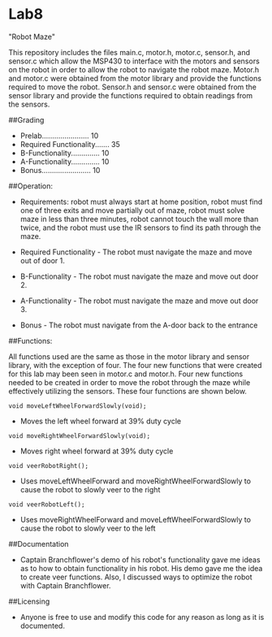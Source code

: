 Lab8
====

"Robot Maze"

This repository includes the files main.c, motor.h, motor.c, sensor.h, and sensor.c which allow the MSP430 to interface with the motors and sensors on the robot in order to allow the robot to navigate the robot maze. Motor.h and motor.c were obtained from the motor library and provide the functions required to move the robot. Sensor.h and sensor.c were obtained from the sensor library and provide the functions required to obtain readings from the sensors. 

##Grading

 - Prelab....................... 10
 - Required Functionality....... 35
 - B-Functionality.............. 10
 - A-Functionality.............. 10
 - Bonus........................ 10

##Operation: 

 - Requirements: robot must always start at home position, robot must find one of three exits and move partially out of maze, robot must solve maze in less than three minutes, robot cannot touch the wall more than twice, and the robot must use the IR sensors to find its path through the maze.

 - Required Functionality - The robot must navigate the maze and move out of door 1.
 - B-Functionality - The robot must navigate the maze and move out door 2.
 - A-Functionality - The robot must navigate the maze and move out door 3.
 - Bonus - The robot must navigate from the A-door back to the entrance

##Functions: 

All functions used are the same as those in the motor library and sensor library, with the exception of four. The four new functions that were created for this lab may been seen in motor.c and motor.h. Four new functions needed to be created in order to move the robot through the maze while effectively utilizing the sensors. These four functions are shown below. 

```
void moveLeftWheelForwardSlowly(void);
```
 - Moves the left wheel forward at 39% duty cycle

```
void moveRightWheelForwardSlowly(void);
```
 - Moves right wheel forward at 39% duty cycle

```
void veerRobotRight();
```
 - Uses moveLeftWheelForward and moveRightWheelForwardSlowly to cause the robot to slowly veer to the right

```
void veerRobotLeft();
```
 - Uses moveRightWheelForward and moveLeftWheelForwardSlowly to cause the robot to slowly veer to the left


##Documentation
 
 - Captain Branchflower's demo of his robot's functionality gave me ideas as to how to obtain functionality in his robot. His demo gave me the idea to create veer functions. Also, I discussed ways to optimize the robot with Captain Branchflower.

##Licensing

 - Anyone is free to use and modify this code for any reason as long as it is documented. 